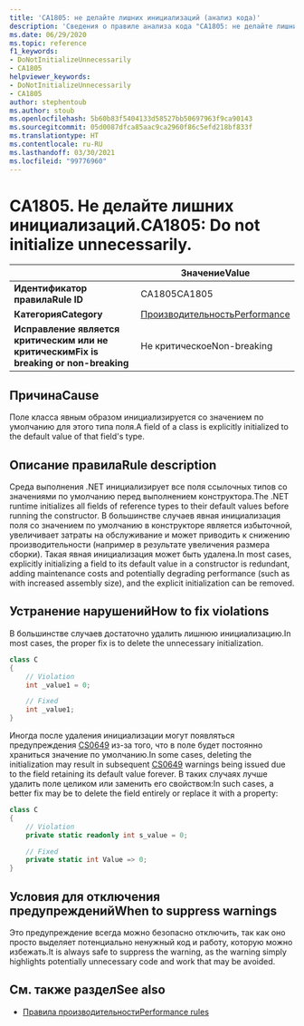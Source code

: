```yaml
---
title: 'CA1805: не делайте лишних инициализаций (анализ кода)'
description: 'Сведения о правиле анализа кода "CA1805: не делайте лишних инициализаций"'
ms.date: 06/29/2020
ms.topic: reference
f1_keywords:
- DoNotInitializeUnnecessarily
- CA1805
helpviewer_keywords:
- DoNotInitializeUnnecessarily
- CA1805
author: stephentoub
ms.author: stoub
ms.openlocfilehash: 5b60b83f5404133d58527bb50697963f9ca90143
ms.sourcegitcommit: 05d0087dfca85aac9ca2960f86c5efd218bf833f
ms.translationtype: HT
ms.contentlocale: ru-RU
ms.lasthandoff: 03/30/2021
ms.locfileid: "99776960"
---
```

# <a name="ca1805-do-not-initialize-unnecessarily"></a><span data-ttu-id="5677d-103">CA1805. Не делайте лишних инициализаций.</span><span class="sxs-lookup"><span data-stu-id="5677d-103">CA1805: Do not initialize unnecessarily.</span></span>

| | <span data-ttu-id="5677d-104">Значение</span><span class="sxs-lookup"><span data-stu-id="5677d-104">Value</span></span> |
|-|-|
| <span data-ttu-id="5677d-105">**Идентификатор правила**</span><span class="sxs-lookup"><span data-stu-id="5677d-105">**Rule ID**</span></span> |<span data-ttu-id="5677d-106">CA1805</span><span class="sxs-lookup"><span data-stu-id="5677d-106">CA1805</span></span>|
| <span data-ttu-id="5677d-107">**Категория**</span><span class="sxs-lookup"><span data-stu-id="5677d-107">**Category**</span></span> |[<span data-ttu-id="5677d-108">Производительность</span><span class="sxs-lookup"><span data-stu-id="5677d-108">Performance</span></span>](performance-warnings.md)|
| <span data-ttu-id="5677d-109">**Исправление является критическим или не критическим**</span><span class="sxs-lookup"><span data-stu-id="5677d-109">**Fix is breaking or non-breaking**</span></span> |<span data-ttu-id="5677d-110">Не критическое</span><span class="sxs-lookup"><span data-stu-id="5677d-110">Non-breaking</span></span>|

## <a name="cause"></a><span data-ttu-id="5677d-111">Причина</span><span class="sxs-lookup"><span data-stu-id="5677d-111">Cause</span></span>

<span data-ttu-id="5677d-112">Поле класса явным образом инициализируется со значением по умолчанию для этого типа поля.</span><span class="sxs-lookup"><span data-stu-id="5677d-112">A field of a class is explicitly initialized to the default value of that field's type.</span></span>

## <a name="rule-description"></a><span data-ttu-id="5677d-113">Описание правила</span><span class="sxs-lookup"><span data-stu-id="5677d-113">Rule description</span></span>

<span data-ttu-id="5677d-114">Среда выполнения .NET инициализирует все поля ссылочных типов со значениями по умолчанию перед выполнением конструктора.</span><span class="sxs-lookup"><span data-stu-id="5677d-114">The .NET runtime initializes all fields of reference types to their default values before running the constructor.</span></span> <span data-ttu-id="5677d-115">В большинстве случаев явная инициализация поля со значением по умолчанию в конструкторе является избыточной, увеличивает затраты на обслуживание и может приводить к снижению производительности (например в результате увеличения размера сборки). Такая явная инициализация может быть удалена.</span><span class="sxs-lookup"><span data-stu-id="5677d-115">In most cases, explicitly initializing a field to its default value in a constructor is redundant, adding maintenance costs and potentially degrading performance (such as with increased assembly size), and the explicit initialization can be removed.</span></span>

## <a name="how-to-fix-violations"></a><span data-ttu-id="5677d-116">Устранение нарушений</span><span class="sxs-lookup"><span data-stu-id="5677d-116">How to fix violations</span></span>

<span data-ttu-id="5677d-117">В большинстве случаев достаточно удалить лишнюю инициализацию.</span><span class="sxs-lookup"><span data-stu-id="5677d-117">In most cases, the proper fix is to delete the unnecessary initialization.</span></span>

```csharp
class C
{
    // Violation
    int _value1 = 0;

    // Fixed
    int _value1;
}
```

<span data-ttu-id="5677d-118">Иногда после удаления инициализации могут появляться предупреждения [CS0649](../../../csharp/misc/cs0649.md) из-за того, что в поле будет постоянно храниться значение по умолчанию.</span><span class="sxs-lookup"><span data-stu-id="5677d-118">In some cases, deleting the initialization may result in subsequent [CS0649](../../../csharp/misc/cs0649.md) warnings being issued due to the field retaining its default value forever.</span></span>  <span data-ttu-id="5677d-119">В таких случаях лучше удалить поле целиком или заменить его свойством:</span><span class="sxs-lookup"><span data-stu-id="5677d-119">In such cases, a better fix may be to delete the field entirely or replace it with a property:</span></span>

```csharp
class C
{
    // Violation
    private static readonly int s_value = 0;

    // Fixed
    private static int Value => 0;
}
```

## <a name="when-to-suppress-warnings"></a><span data-ttu-id="5677d-120">Условия для отключения предупреждений</span><span class="sxs-lookup"><span data-stu-id="5677d-120">When to suppress warnings</span></span>

<span data-ttu-id="5677d-121">Это предупреждение всегда можно безопасно отключить, так как оно просто выделяет потенциально ненужный код и работу, которую можно избежать.</span><span class="sxs-lookup"><span data-stu-id="5677d-121">It is always safe to suppress the warning, as the warning simply highlights potentially unnecessary code and work that may be avoided.</span></span>

## <a name="see-also"></a><span data-ttu-id="5677d-122">См. также раздел</span><span class="sxs-lookup"><span data-stu-id="5677d-122">See also</span></span>

- [<span data-ttu-id="5677d-123">Правила производительности</span><span class="sxs-lookup"><span data-stu-id="5677d-123">Performance rules</span></span>](performance-warnings.md)
